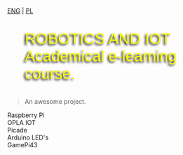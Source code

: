 [ENG](/) | [PL](PL/home.md)
<figure class="gpi">
<link href="https://fonts.cdnfonts.com/css/major-mono-display-2" rel="stylesheet">
                
  <figcaption>ROBOTICS AND IOT<br>Academical e-learning course.</figcaption>
  <style>
    @import url('https://fonts.cdnfonts.com/css/major-mono-display-2');
    .gpi {
      font-family:  'Major Mono Display', sans-serif;                                   
      font-size: 35px;
      color: yellow;
      text-shadow: -3px 3px 5px black;
    }
  </style>
</figure>

> An awesome project.


<div class="card-group">
  <div class="card5 card">
    <div class="card-content">Raspberry Pi</div>
  </div>
  <div class="card4 card">
    <div class="card-content">OPLA IOT</div>
  </div>
  <div class="card3 card">
    <div class="card-content">Picade</div>
  </div>
  <div class="card2 card">
    <div class="card-content">Arduino LED's</div>
  </div>
  <div class="card1 card">
    <div class="card-content">GamePi43</div>  
  </div>
</div>

